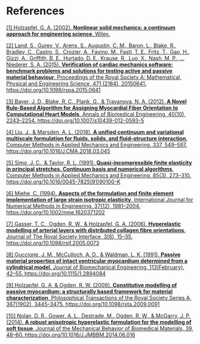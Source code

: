 # References

<a id="ref-1"> <a href="https://www.wiley.com/en-us/Nonlinear+Solid+Mechanics%3A+A+Continuum+Approach+for+Engineering-p-9780471823193">
[1] Holzapfel, G. A. (2002). **Nonlinear solid mechanics: a continuum approach for engineering science**. Wiley. </a></a>

<a id="ref-2"> <a href="https://doi.org/10.1098/rspa.2015.0641">
[2] Land, S., Gurev, V., Arens, S., Augustin, C. M., Baron, L., Blake, R., Bradley, C., Castro, S., Crozier, A., Favino, M., Fastl, T. E., Fritz, T., Gao, H., Gizzi, A., Griffith, B. E., Hurtado, D. E., Krause, R., Luo, X., Nash, M. P., … Niederer, S. A. (2015). **Verification of cardiac mechanics software: benchmark problems and solutions for testing active and passive material behaviour**. Proceedings of the Royal Society A: Mathematical, Physical and Engineering Science, 471 (2184), 20150641. https://doi.org/10.1098/rspa.2015.0641 </a></a>

<a id="ref-3"> <a href="https://doi.org/10.1007/s10439-012-0593-5">
[3] Bayer, J. D., Blake, R. C., Plank, G., & Trayanova, N. A. (2012). **A Novel Rule-Based Algorithm for Assigning Myocardial Fiber Orientation to Computational Heart Models**. Annals of Biomedical Engineering, 40(10), 2243–2254. https://doi.org/10.1007/s10439-012-0593-5 </a></a>

<a id="ref-4"> <a href="https://doi.org/10.1016/J.CMA.2018.03.045">
[4] Liu, J., & Marsden, A. L. (2018). **A unified continuum and variational multiscale formulation for fluids, solids, and fluid–structure interaction**. Computer Methods in Applied Mechanics and Engineering, 337, 549–597. https://doi.org/10.1016/J.CMA.2018.03.045 </a></a>

<a id="ref-5"> <a href="https://doi.org/10.1016/0045-7825(91)90100-K">
[5] Simo, J. C., & Taylor, R. L. (1991). **Quasi-incompressible finite elasticity in principal stretches. Continuum basis and numerical algorithms**. Computer Methods in Applied Mechanics and Engineering, 85(3), 273–310. https://doi.org/10.1016/0045-7825(91)90100-K</a></a>

<a id="ref-6"> <a href="https://doi.org/10.1002/nme.1620371202">
[6] Miehe, C. (1994). **Aspects of the formulation and finite element implementation of large strain isotropic elasticity**. International Journal for Numerical Methods in Engineering, 37(12), 1981–2004. https://doi.org/10.1002/nme.1620371202 </a></a>

<a id="ref-7"> <a href="https://doi.org/10.1098/rsif.2005.0073">
[7] Gasser, T. C., Ogden, R. W., & Holzapfel, G. A. (2006). **Hyperelastic modelling of arterial layers with distributed collagen fibre orientations**. Journal of The Royal Society Interface, 3(6), 15–35. https://doi.org/10.1098/rsif.2005.0073 </a></a>

<a id="ref-8"> <a href="https://doi.org/10.1115/1.2894084">
[8] Guccione, J. M., McCulloch, A. D., & Waldman, L. K. (1991). **Passive material properties of intact ventricular myocardium determined from a cylindrical model**. Journal of Biomechanical Engineering, 113(February), 42–55. https://doi.org/10.1115/1.2894084 </a></a>

<a id="ref-9"> <a href="https://doi.org/10.1098/rsta.2009.0091">
[9] Holzapfel, G. A, & Ogden, R. W. (2009). **Constitutive modelling of passive myocardium: a structurally based framework for material characterization**. Philosophical Transactions of the Royal Society Series A, 367(1902), 3445–3475. https://doi.org/10.1098/rsta.2009.0091 </a></a>

<a id="ref-10"> <a href="https://doi.org/10.1016/J.JMBBM.2014.06.016">
[10] Nolan, D. R., Gower, A. L., Destrade, M., Ogden, R. W., & McGarry, J. P. (2014). **A robust anisotropic hyperelastic formulation for the modelling of soft tissue**. Journal of the Mechanical Behavior of Biomedical Materials, 39, 48–60. https://doi.org/10.1016/J.JMBBM.2014.06.016 </a></a>

<p><br><br><br><br><br></p>
